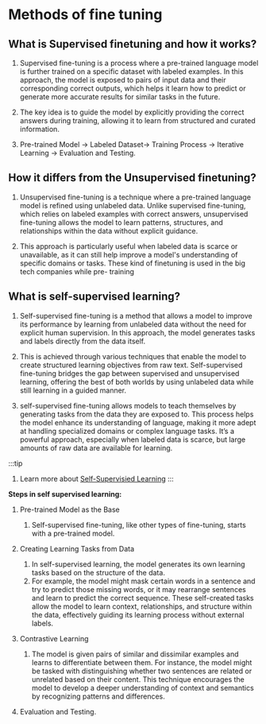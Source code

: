 # Methods of fine tuning

## **What is Supervised finetuning and how it works?**

1. Supervised fine-tuning is a process where a pre-trained language model is further trained on a specific dataset with labeled examples. In this approach, the model is exposed to pairs of input data and their corresponding correct outputs, which helps it learn how to predict or generate more accurate results for similar tasks in the future.  

2. The key idea is to guide the model by explicitly providing the correct answers during training, allowing it to learn from structured and curated information.

3. Pre-trained Model -> Labeled Dataset-> Training Process -> Iterative Learning -> Evaluation and Testing.

## **How it differs from the Unsupervised finetuning?**

1. Unsupervised fine-tuning is a technique where a pre-trained language model is refined using unlabeled data. Unlike supervised fine-tuning, which relies on labeled examples with correct answers, unsupervised fine-tuning allows the model to learn patterns, structures, and relationships within the data without explicit guidance.  

2. This approach is particularly useful when labeled data is scarce or unavailable, as it can still help improve a model's understanding of specific domains or tasks. These kind of finetuning is used in the big tech companies while pre- training

## **What is self-supervised learning?**

1. Self-supervised fine-tuning is a method that allows a model to improve its performance by learning from unlabeled data without the need for explicit human supervision. In this approach, the model generates tasks and labels directly from the data itself.  

2. This is achieved through various techniques that enable the model to create structured learning objectives from raw text. Self-supervised fine-tuning bridges the gap between supervised and unsupervised learning, offering the best of both worlds by using unlabeled data while still learning in a guided manner.

3. self-supervised fine-tuning allows models to teach themselves by generating tasks from the data they are exposed to. This process helps the model enhance its understanding of language, making it more adept at handling specialized domains or complex language tasks. It’s a powerful approach, especially when labeled data is scarce, but large amounts of raw data are available for learning.

:::tip 
1. Learn more about [Self-Supervisied Learning](https://www.ibm.com/topics/self-supervised-learning)
:::

**Steps in self supervised learning:**

 1. Pre-trained Model as the Base
      1. Self-supervised fine-tuning, like other types of fine-tuning, starts with a pre-trained model.

 2. Creating Learning Tasks from Data
       1. In self-supervised learning, the model generates its own learning tasks based on the structure of the data.  
       2. For example, the model might mask certain words in a sentence and try to predict those missing words, or it may rearrange sentences and learn to predict the correct sequence. These self-created tasks allow the model to learn context, relationships, and structure within the data, effectively guiding its learning process without external labels.

 3. Contrastive Learning
      1.  The model is given pairs of similar and dissimilar examples and learns to differentiate between them. For instance, the model might be tasked with distinguishing whether two sentences are related or unrelated based on their content. This technique encourages the model to develop a deeper understanding of context and semantics by recognizing patterns and differences.

 4. Evaluation and Testing.
